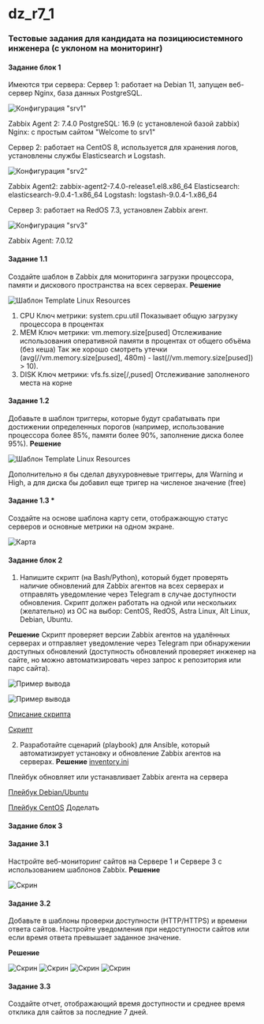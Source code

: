 # dz_r7_1

### Тестовые задания для кандидата на позициюсистемного инженера (с уклоном на мониторинг)
#### Задание блок 1

Имеются три сервера:
Сервер 1: работает на Debian 11, запущен веб-сервер Nginx, база данных PostgreSQL.

![Конфигурация "srv1"](img/srv1.png)

Zabbix Agent 2: 7.4.0
PostgreSQL: 16.9 (c установленой базой zabbix)
Nginx: с простым сайтом "Welcome to srv1"

Сервер 2: работает на CentOS 8, используется для хранения логов, установлены службы Elasticsearch и Logstash.

![Конфигурация "srv2"](img/srv2.png)

Zabbix Agent2: zabbix-agent2-7.4.0-release1.el8.x86_64
Elasticsearch: elasticsearch-9.0.4-1.x86_64
Logstash: logstash-9.0.4-1.x86_64

Сервер 3: работает на RedOS 7.3, установлен Zabbix агент.

![Конфигурация "srv3"](img/srv3.png)

Zabbix Agent: 7.0.12

#### Задание 1.1 
Создайте шаблон в Zabbix для мониторинга загрузки процессора, памяти и дискового пространства на всех серверах.
**Решение**

![Шаблон Template Linux Resources](img/b1-11.png)

1. CPU 
Ключ метрики: system.cpu.util
Показывает общую загрузку процессора в процентах
2. MEM
Ключ метрики: vm.memory.size[pused]
Отслеживание использования оперативной памяти в процентах от общего объёма (без кеша) Так же хорошо смотреть утечки (avg(//vm.memory.size[pused], 480m) - last(//vm.memory.size[pused]) > 10).
3. DISK
Ключ метрики: vfs.fs.size[/,pused]
Отслеживание заполненого места на корне

#### Задание 1.2 
Добавьте в шаблон триггеры, которые будут срабатывать при достижении определенных порогов (например, использование процессора более 85%, памяти более 90%, заполнение диска более 95%).
**Решение**

![Шаблон Template Linux Resources](img/b1-12.png)

Дополнительно я бы сделал двухуровневые триггеры, для Warning и High, а для диска бы добавил еще тригер на численое значение (free)

#### Задание 1.3 *
Создайте на основе шаблона карту сети, отображающую статус серверов и основные метрики на одном экране.

![Карта](img/b1-13.png)


#### Задание блок 2
1.	Напишите скрипт (на Bash/Python), который будет проверять наличие обновлений для Zabbix агентов на всех серверах и отправлять уведомление через Telegram в случае доступности обновления. Скрипт должен работать на одной или нескольких (желательно) из ОС на выбор: CentOS, RedOS, Astra Linux, Alt Linux, Debian, Ubuntu.

**Решение**
Скрипт проверяет версии Zabbix агентов на удалённых серверах и отправляет уведомление через Telegram при обнаружении доступных обновлений (доступность обновлений проверяет инженер на сайте, но можно автоматизировать через запрос к репозитория или парс сайта).

![Пример вывода](img/b2-1-1.png)

![Пример вывода](img/b2-1-2.png)

[Описание скрипта](https://github.com/RomanDiskTop/dz_r7_1/blob/main/BASH.md)

[Скрипт](https://github.com/RomanDiskTop/dz_r7_1/blob/main/app/check_zabbix_update_new.sh)

2.	Разработайте сценарий (playbook) для Ansible, который автоматизирует установку и обновление Zabbix агентов на серверах.
**Решение**
[inventory.ini](https://github.com/RomanDiskTop/dz_r7_1/blob/main/app/inventory.ini)

Плейбук обновляет или устанавливает Zabbix агента на сервера

[Плейбук Debian/Ubuntu](https://github.com/RomanDiskTop/dz_r7_1/blob/main/app/zabbix-agent.yml)

[Плейбук CentOS](https://github.com/RomanDiskTop/dz_r7_1/blob/main/app/zabbix-agent-centos8.yml) Доделать

#### Задание блок 3

#### Задание 3.1 
Настройте веб-мониторинг сайтов на Сервере 1 и Сервере 3 с использованием шаблонов Zabbix.
**Решение**

![Скрин](img/b3-1.png)

#### Задание 3.2 
Добавьте в шаблоны проверки доступности (HTTP/HTTPS) и времени ответа сайтов. Настройте уведомления при недоступности сайтов или если время ответа превышает заданное значение.

**Решение**

![Скрин](img/b3-2-1.png)
![Скрин](img/b3-2-2.png)
![Скрин](img/b3-2-3.png)
![Скрин](img/b3-2-4.png)

#### Задание 3.3 
Создайте отчет, отображающий время доступности и среднее время отклика для сайтов за последние 7 дней.


